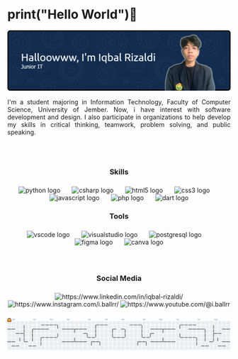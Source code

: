 <!--
**rzaldii/rzaldii** is a ✨ _special_ ✨ repository because its `README.md` (this file) appears on your GitHub profile.

Here are some ideas to get you started:

- 🔭 I’m currently working on ...
- 🌱 I’m currently learning ...
- 👯 I’m looking to collaborate on ...
- 🤔 I’m looking for help with ...
- 💬 Ask me about ...
- 📫 How to reach me: ...
- 😄 Pronouns: ...
- ⚡ Fun fact: ...
-->

# print("Hello World")👋

![wallpaper](image/github-header-banner.png)


<p style="text-align: justify;">
    I'm a student majoring in Information Technology, Faculty of Computer Science, University of Jember. Now, i have interest with software development and design. I also participate in organizations to help develop my skills in critical thinking, teamwork, problem solving, and public speaking.
</p>
<br>
<br>

<h3 align="center">Skills</h3>

###

<div align="center">
  <img src="https://cdn.jsdelivr.net/gh/devicons/devicon/icons/python/python-original.svg" height="42" alt="python logo"  />
  <img width="18" />
  <img src="https://cdn.jsdelivr.net/gh/devicons/devicon/icons/csharp/csharp-original.svg" height="42" alt="csharp logo"  />
  <img width="18" />
  <img src="https://cdn.jsdelivr.net/gh/devicons/devicon/icons/html5/html5-original.svg" height="42" alt="html5 logo"  />
  <img width="18" />
  <img src="https://cdn.jsdelivr.net/gh/devicons/devicon/icons/css3/css3-original.svg" height="42" alt="css3 logo"  />
  <img width="18" />
  <img src="https://cdn.jsdelivr.net/gh/devicons/devicon/icons/javascript/javascript-original.svg" height="42" alt="javascript logo"  />
  <img width="18" />
  <img src="https://cdn.jsdelivr.net/gh/devicons/devicon/icons/php/php-original.svg" height="42" alt="php logo"  />
  <img width="18" />
  <img src="https://cdn.jsdelivr.net/gh/devicons/devicon/icons/dart/dart-original.svg" height="42" alt="dart logo"  />
</div>

###

<h3 align="center">Tools</h3>

###

<div align="center">
  <img src="https://cdn.jsdelivr.net/gh/devicons/devicon/icons/vscode/vscode-original.svg" height="42" alt="vscode logo"  />
  <img width="18" />
  <img src="https://cdn.jsdelivr.net/gh/devicons/devicon/icons/visualstudio/visualstudio-plain.svg" height="42" alt="visualstudio logo"  />
  <img width="18" />
  <img src="https://cdn.jsdelivr.net/gh/devicons/devicon/icons/postgresql/postgresql-original.svg" height="42" alt="postgresql logo"  />
  <img width="18" />
  <img src="https://cdn.jsdelivr.net/gh/devicons/devicon/icons/figma/figma-original.svg" height="42" alt="figma logo"  />
  <img width="18" />
  <img src="https://cdn.jsdelivr.net/gh/devicons/devicon/icons/canva/canva-original.svg" height="42" alt="canva logo"  />
</div>

###
<br>

###

<h3 align="center">Social Media</h3>

###

<div align="center">
  <img src="https://img.shields.io/static/v1?message=LinkedIn&logo=linkedin&label=&color=0077B5&logoColor=white&labelColor=&style=for-the-badge" height="33" alt="https://www.linkedin.com/in/iqbal-rizaldi/"  />
  <img src="https://img.shields.io/static/v1?message=Instagram&logo=instagram&label=&color=E4405F&logoColor=white&labelColor=&style=for-the-badge" height="33" alt="https://www.instagram.com/i.ballrr/"  />
  <img src="https://img.shields.io/static/v1?message=Youtube&logo=youtube&label=&color=FF0000&logoColor=white&labelColor=&style=for-the-badge" height="33" alt="https://www.youtube.com/@i.ballrr"  />
</div>

###

<picture>
  <source media="(prefers-color-scheme: dark)" srcset="https://raw.githubusercontent.com/rzaldii/rzaldii/output/pacman-contribution-graph-dark.svg">
  <source media="(prefers-color-scheme: light)" srcset="https://raw.githubusercontent.com/rzaldii/rzaldii/output/pacman-contribution-graph.svg">
  <img alt="pacman contribution graph" src="https://raw.githubusercontent.com/rzaldii/rzaldii/output/pacman-contribution-graph.svg">
</picture>

###